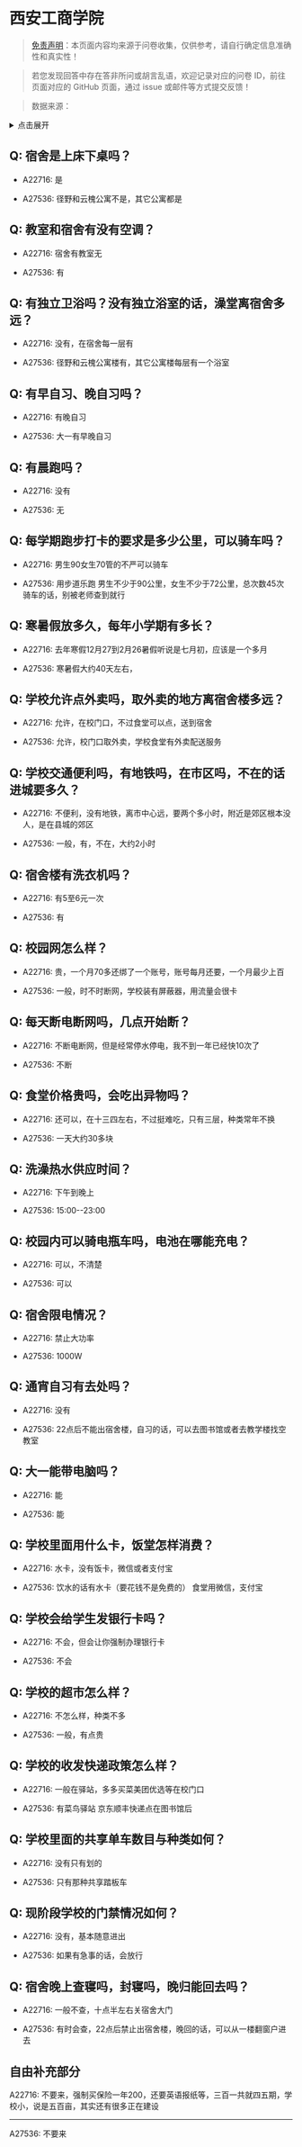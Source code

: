 # 西安工商学院

> [免责声明](https://colleges.chat/#_3)：本页面内容均来源于问卷收集，仅供参考，请自行确定信息准确性和真实性！

> 若您发现回答中存在答非所问或胡言乱语，欢迎记录对应的问卷 ID，前往页面对应的 GitHub 页面，通过 issue 或邮件等方式提交反馈！

> 数据来源：

<details><summary>点击展开</summary>
<ul>
<li>A22716: 1733193307@qq.com (2024 年 06 月)</li>
<li>A27536: 匿名 (2025 年 02 月)</li>
</ul>
</details>

## Q: 宿舍是上床下桌吗？

- A22716: 是

- A27536: 径野和云槐公寓不是，其它公寓都是

## Q: 教室和宿舍有没有空调？

- A22716: 宿舍有教室无

- A27536: 有

## Q: 有独立卫浴吗？没有独立浴室的话，澡堂离宿舍多远？

- A22716: 没有，在宿舍每一层有

- A27536: 径野和云槐公寓楼有，其它公寓楼每层有一个浴室

## Q: 有早自习、晚自习吗？

- A22716: 有晚自习

- A27536: 大一有早晚自习

## Q: 有晨跑吗？

- A22716: 没有

- A27536: 无

## Q: 每学期跑步打卡的要求是多少公里，可以骑车吗？

- A22716: 男生90女生70管的不严可以骑车

- A27536: 用步道乐跑  男生不少于90公里，女生不少于72公里，总次数45次 骑车的话，别被老师查到就行

## Q: 寒暑假放多久，每年小学期有多长？

- A22716: 去年寒假12月27到2月26暑假听说是七月初，应该是一个多月

- A27536: 寒暑假大约40天左右，

## Q: 学校允许点外卖吗，取外卖的地方离宿舍楼多远？

- A22716: 允许，在校门口，不过食堂可以点，送到宿舍

- A27536: 允许，校门口取外卖，学校食堂有外卖配送服务

## Q: 学校交通便利吗，有地铁吗，在市区吗，不在的话进城要多久？

- A22716: 不便利，没有地铁，离市中心远，要两个多小时，附近是郊区根本没人，是在县城的郊区

- A27536: 一般，有，不在，大约2小时

## Q: 宿舍楼有洗衣机吗？

- A22716: 有5至6元一次

- A27536: 有

## Q: 校园网怎么样？

- A22716: 贵，一个月70多还绑了一个账号，账号每月还要，一个月最少上百

- A27536: 一般，时不时断网，学校装有屏蔽器，用流量会很卡

## Q: 每天断电断网吗，几点开始断？

- A22716: 不断电断网，但是经常停水停电，我不到一年已经快10次了

- A27536: 不断

## Q: 食堂价格贵吗，会吃出异物吗？

- A22716: 还可以，在十三四左右，不过挺难吃，只有三层，种类常年不换

- A27536: 一天大约30多块

## Q: 洗澡热水供应时间？

- A22716: 下午到晚上

- A27536: 15:00--23:00

## Q: 校园内可以骑电瓶车吗，电池在哪能充电？

- A22716: 可以，不清楚

- A27536: 可以

## Q: 宿舍限电情况？

- A22716: 禁止大功率

- A27536: 1000W

## Q: 通宵自习有去处吗？

- A22716: 没有

- A27536: 22点后不能出宿舍楼，自习的话，可以去图书馆或者去教学楼找空教室

## Q: 大一能带电脑吗？

- A22716: 能

- A27536: 能

## Q: 学校里面用什么卡，饭堂怎样消费？

- A22716: 水卡，没有饭卡，微信或者支付宝

- A27536: 饮水的话有水卡（要花钱不是免费的）  食堂用微信，支付宝

## Q: 学校会给学生发银行卡吗？

- A22716: 不会，但会让你强制办理银行卡

- A27536: 不会

## Q: 学校的超市怎么样？

- A22716: 不怎么样，种类不多

- A27536: 一般，有点贵

## Q: 学校的收发快递政策怎么样？

- A22716: 一般在驿站，多多买菜美团优选等在校门口

- A27536: 有菜鸟驿站 京东顺丰快递点在图书馆后

## Q: 学校里面的共享单车数目与种类如何？

- A22716: 没有只有划的

- A27536: 只有那种共享踏板车

## Q: 现阶段学校的门禁情况如何？

- A22716: 没有，基本随意进出

- A27536: 如果有急事的话，会放行

## Q: 宿舍晚上查寝吗，封寝吗，晚归能回去吗？

- A22716: 一般不查，十点半左右关宿舍大门

- A27536: 有时会查，22点后禁止出宿舍楼，晚回的话，可以从一楼翻窗户进去

## 自由补充部分

A22716: 不要来，强制买保险一年200，还要英语报纸等，三百一共就四五期，学校小，说是五百亩，其实还有很多正在建设

***

A27536: 不要来